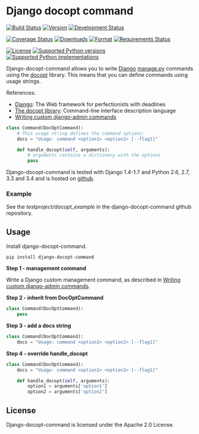# Django docopt command

[![Build Status](https://travis-ci.org/mbraak/django-docopt-command.svg?branch=master)](https://travis-ci.org/mbraak/django-docopt-command) [![Version](https://pypip.in/version/django-docopt-command/badge.svg)](https://pypi.python.org/pypi/django-docopt-command/) [![Development Status](https://pypip.in/status/django-docopt-command/badge.svg)](https://pypi.python.org/pypi/django-docopt-command/)

[![Coverage Status](https://img.shields.io/coveralls/mbraak/django-docopt-command.svg)](https://coveralls.io/r/mbraak/django-docopt-command) [![Downloads](https://pypip.in/download/django-docopt-command/badge.svg)](https://pypi.python.org/pypi/django-docopt-command/) [![Format](https://pypip.in/format/django-docopt-command/badge.svg)](https://pypi.python.org/pypi/django-docopt-command/) [![Requirements Status](https://requires.io/github/mbraak/django-docopt-command/requirements.png?branch=master)](https://requires.io/github/mbraak/django-docopt-command/requirements/?branch=master)

[![License](https://pypip.in/license/django-docopt-command/badge.svg)](https://pypi.python.org/pypi/django-docopt-command/) [![Supported Python versions](https://pypip.in/py_versions/django-docopt-command/badge.svg)](https://pypi.python.org/pypi/django-docopt-command/) [![Supported Python implementations](https://pypip.in/implementation/django-docopt-command/badge.svg)](https://pypi.python.org/pypi/django-docopt-command/)

Django-docopt-command allows you to write [Django](https://www.djangoproject.com) [manage.py](https://docs.djangoproject.com/en/dev/howto/custom-management-commands/) commands using the [docopt](http://www.docopt.org) library. This means that you can define commands using usage strings.

References:

* [Django](https://www.djangoproject.com): The Web framework for perfectionists with deadlines
* [The docopt library](http://www.docopt.org): Command-line interface description language
* [Writing custom django-admin commands](https://docs.djangoproject.com/en/dev/howto/custom-management-commands/)

```python
class Command(DocOptCommand):
	# This usage string defines the command options:
	docs = "Usage: command <option1> <option2> [--flag1]"

	def handle_docopt(self, arguments):
		# arguments contains a dictionary with the options
		pass
```

Django-docopt-command is tested with Django 1.4-1.7 and Python 2.6, 2.7, 3.3 and 3.4 and is hosted on [github](https://github.com/mbraak/django-docopt-command).

### Example

See the *testproject/docopt_example* in the django-docopt-command github repository.

## Usage

Install django-docopt-command.

```
pip install django-docopt-command
```

**Step 1 - management command**

Write a Django custom management command, as described in [Writing custom django-admin commands](https://docs.djangoproject.com/en/dev/howto/custom-management-commands/).

**Step 2 - inherit from DocOptCommand**

```python
class Command(DocOptCommand):
	pass
```

**Step 3 - add a docs string**

```python
class Command(DocOptCommand):
	docs = "Usage: command <option1> <option2> [--flag1]"
```

**Step 4 - override handle_docopt**

```python
class Command(DocOptCommand):
	docs = "Usage: command <option1> <option2> [--flag1]"

	def handle_docopt(self, arguments):
		option1 = arguments['option1']
		option2 = arguments['option2']
```

## License

Django-docopt-command is licensed under the Apache 2.0 License.
